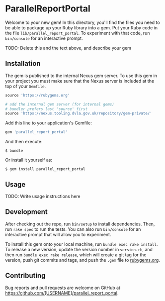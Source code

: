 # ParallelReportPortal

Welcome to your new gem! In this directory, you'll find the files you need to be able to package up your Ruby library into a gem. Put your Ruby code in the file `lib/parallel_report_portal`. To experiment with that code, run `bin/console` for an interactive prompt.

TODO: Delete this and the text above, and describe your gem

## Installation

The gem is published to the internal Nexus gem server. To use this gem in your project you must make sure that the Nexus server is included at the top of your `Gemfile`.

```ruby
source 'https://rubygems.org'

# add the internal gem server (for internal gems)
# bundler prefers last 'source' first
source 'https://nexus.tooling.dvla.gov.uk/repository/gem-private/'
```

Add this line to your application's Gemfile:

```ruby
gem 'parallel_report_portal'
```

And then execute:

    $ bundle

Or install it yourself as:

    $ gem install parallel_report_portal

## Usage

TODO: Write usage instructions here

## Development

After checking out the repo, run `bin/setup` to install dependencies. Then, run `rake spec` to run the tests. You can also run `bin/console` for an interactive prompt that will allow you to experiment.

To install this gem onto your local machine, run `bundle exec rake install`. To release a new version, update the version number in `version.rb`, and then run `bundle exec rake release`, which will create a git tag for the version, push git commits and tags, and push the `.gem` file to [rubygems.org](https://rubygems.org).

## Contributing

Bug reports and pull requests are welcome on GitHub at https://github.com/[USERNAME]/parallel_report_portal.
